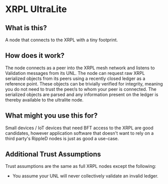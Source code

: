 # XRPL UltraLite
## What is this?
A node that connects to the XRPL with a tiny footprint.

## How does it work?
The node connects as a peer into the XRPL mesh network and listens to Validation messages from its UNL. The node can request raw XRPL serialized objects from its peers using a recently closed ledger as a reference point. These objects can be trivially verified for integrity, meaning you do not need to trust the peer/s to whom your peer is connected. The serialized objects are parsed and any information present on the ledger is thereby available to the ultralite node. 

## What might you use this for?
Small devices / IoT devices that need BFT access to the XRPL are good candidates, however application software that doesn't want to rely on a third party's RippleD nodes is just as good a use-case.

## Additional Trust Assumptions
Trust assumptions are the same as full XRPL nodes except the following:
* You assume your UNL will never collectively validate an invalid ledger.
